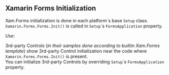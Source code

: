 ## Xamarin Forms Initialization

Xam.Forms initialization is done in each platform\`s base `Setup` class.  
`Xamarin.Forms.Forms.Init()` is called in `Setup`\`s `FormsApplication` property.  

*Use*: 

3rd-party Controls (*in their samples done according to builtin Xam.Forms template*) show 3rd-party Control initialization near the code where `Xamarin.Forms.Forms.Init()` is present.  
You can initialize 3rd-party Controls by overriding `Setup`\`s `FormsApplication` property.  